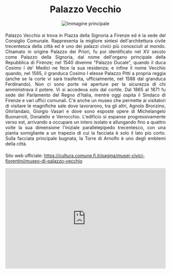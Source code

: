 <!-- Use the following commented lines to include monument coordinates and attributes (leave empty lines if the monument has no additional info)
43.76933219048999 11.256124077775087
Historical Building, Museum, Art
museum, accessible, guided tours, architecture
Il simbolo della città
-->

<h1 align="center">Palazzo Vecchio</h1>

<center>
  <img src="https://th.bing.com/th?id=OSK.HEROpTwAdRiYn9xhrVPdBz6Nrx9lNtj7tSxYbriPV5vHE4Y&w=472&h=280&c=1&rs=2&o=6&pid=SANGAM" alt="Immagine principale">
</center>


<p align="justify" style="margin-top:20px;margin-bottom:20px;">
Palazzo Vecchio si trova in Piazza della Signoria a Firenze ed è la sede del Consiglio Comunale. Rappresenta la migliore sintesi dell'architettura civile trecentesca della città ed è uno dei palazzi civici più conosciuti al mondo. Chiamato in origine Palazzo dei Priori, fu poi identificato nel XV secolo come Palazzo della Signoria, dal nome dell'organo principale della Repubblica di Firenze; nel 1540 divenne "Palazzo Ducale", quando il duca Cosimo I de' Medici ne fece la sua residenza; e infine il nome Vecchio quando, nel 1565, il granduca Cosimo I elesse Palazzo Pitti a propria reggia (anche se la corte vi sarà trasferita, ufficialmente, nel 1588 dal granduca Ferdinando). Non ci sono porte né aperture per la sicurezza di chi amministrava il potere. Vi si accedeva solo dal cortile. Dal 1865 al 1871 fu sede del Parlamento del Regno d'Italia, mentre oggi ospita il Sindaco di Firenze e vari uffici comunali. C'è anche un museo che permette ai visitatori di visitare le magnifiche sale dove lavorarono, tra gli altri, Agnolo Bronzino, Ghirlandaio, Giorgio Vasari e dove sono esposte opere di Michelangelo Buonarroti, Donatello e Verrocchio. L'edificio si espanse progressivamente verso est, arrivando a occupare un intero isolato e allungando fino a quattro volte la sua dimensione l'iniziale parallelepipedo trecentesco, con una pianta somigliante a un trapezio di cui la facciata è solo il lato più corto. Sulla facciata principale bugnata, la Torre di Arnolfo è uno degli emblemi della città.</p>
<p>
Sito web ufficiale: <a href="https://cultura.comune.fi.it/pagina/musei-civici-fiorentini/museo-di-palazzo-vecchio">https://cultura.comune.fi.it/pagina/musei-civici-fiorentini/museo-di-palazzo-vecchio</a>
</p>
<center>

<iframe width="560" height="315" src="https://www.youtube.com/embed/WRhzx9fiUbo" title="YouTube video player" frameborder="0" allow="accelerometer; autoplay; clipboard-write; encrypted-media; gyroscope; picture-in-picture; web-share" allowfullscreen style="max-width:100%"></iframe>

</br>

<!--
<audio style="margin-top:20px;margin-bottom:20px;max-width:100%;" src="https://dl.dropboxusercontent.com/s/ujmvjjwy7s4iode/audio.mp3" controls>
Your browser does not support the audio tag.
</audio>
-->

</center>

<img src="https://solaris.micc.unifi.it/pixel.png?5" height=1 width=1>

